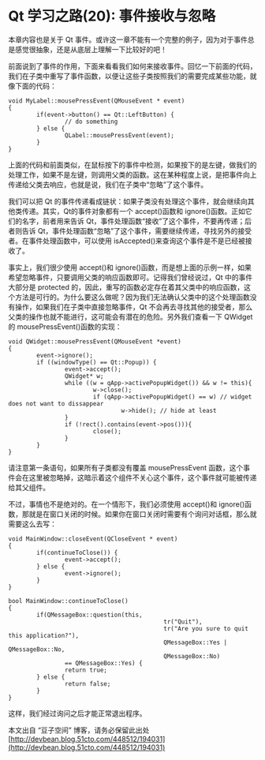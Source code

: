 # Qt 学习之路(20): 事件接收与忽略

本章内容也是关于 Qt 事件。或许这一章不能有一个完整的例子，因为对于事件总是感觉很抽象，还是从底层上理解一下比较好的吧！

前面说到了事件的作用，下面来看看我们如何来接收事件。回忆一下前面的代码，我们在子类中重写了事件函数，以便让这些子类按照我们的需要完成某些功能，就像下面的代码：

```
void MyLabel::mousePressEvent(QMouseEvent * event)
{
        if(event->button() == Qt::LeftButton) {
                // do something
        } else {
                QLabel::mousePressEvent(event);
        }
}
```

上面的代码和前面类似，在鼠标按下的事件中检测，如果按下的是左键，做我们的处理工作，如果不是左键，则调用父类的函数。这在某种程度上说，是把事件向上传递给父类去响应，也就是说，我们在子类中“忽略”了这个事件。

我们可以把 Qt 的事件传递看成链状：如果子类没有处理这个事件，就会继续向其他类传递。其实，Qt的事件对象都有一个 accept()函数和 ignore()函数。正如它们的名字，前者用来告诉 Qt，事件处理函数“接收”了这个事件，不要再传递；后者则告诉 Qt，事件处理函数“忽略”了这个事件，需要继续传递，寻找另外的接受者。在事件处理函数中，可以使用 isAccepted()来查询这个事件是不是已经被接收了。

事实上，我们很少使用 accept()和 ignore()函数，而是想上面的示例一样，如果希望忽略事件，只要调用父类的响应函数即可。记得我们曾经说过，Qt 中的事件大部分是 protected 的，因此，重写的函数必定存在着其父类中的响应函数，这个方法是可行的。为什么要这么做呢？因为我们无法确认父类中的这个处理函数没有操作，如果我们在子类中直接忽略事件，Qt 不会再去寻找其他的接受者，那么父类的操作也就不能进行，这可能会有潜在的危险。另外我们查看一下 QWidget 的 mousePressEvent()函数的实现：

```
void QWidget::mousePressEvent(QMouseEvent *event)
{
        event->ignore();
        if ((windowType() == Qt::Popup)) {
                event->accept();
                QWidget* w;
                while ((w = qApp->activePopupWidget()) && w != this){
                        w->close();
                        if (qApp->activePopupWidget() == w) // widget does not want to dissappear
                                w->hide(); // hide at least
                }
                if (!rect().contains(event->pos())){
                        close();
                }
        }
}
```

请注意第一条语句，如果所有子类都没有覆盖 mousePressEvent 函数，这个事件会在这里被忽略掉，这暗示着这个组件不关心这个事件，这个事件就可能被传递给其父组件。

不过，事情也不是绝对的。在一个情形下，我们必须使用 accept()和 ignore()函数，那就是在窗口关闭的时候。如果你在窗口关闭时需要有个询问对话框，那么就需要这么去写：

```
void MainWindow::closeEvent(QCloseEvent * event)
{
        if(continueToClose()) {
                event->accept();
        } else {
                event->ignore();
        }
}

bool MainWindow::continueToClose()
{
        if(QMessageBox::question(this,
                                            tr("Quit"),
                                            tr("Are you sure to quit this application?"),
                                            QMessageBox::Yes | QMessageBox::No,
                                            QMessageBox::No)
                == QMessageBox::Yes) {
                return true;
        } else {
                return false;
        }
}
```

这样，我们经过询问之后才能正常退出程序。

本文出自 “豆子空间” 博客，请务必保留此出处 [http://devbean.blog.51cto.com/448512/194031](http://devbean.blog.51cto.com/448512/194031)